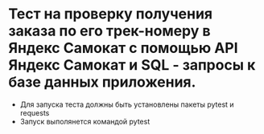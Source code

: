 # Тест на проверку получения заказа по его трек-номеру в Яндекс Самокат с помощью API Яндекс Самокат и SQL - запросы к базе данных приложения.
- Для запуска теста должны быть установлены пакеты pytest и requests
- Запуск выполянется командой pytest
